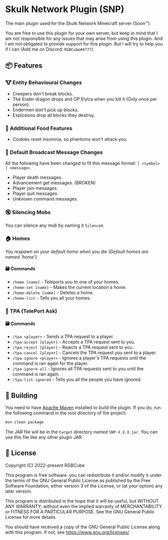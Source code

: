 # Skulk Network Plugin (SNP)

The main plugin used for the Skulk Network Minecraft server (Soon™).

You are free to use this plugin for your own server, but keep in mind that I am not responsible for any issues that may
arise from using this plugin.
And I am not obligated to provide support for this plugin. But I will try to help you if I can (Add me on
Discord: `RGBCube#4777`).

## 📦 Features

### 🐮 Entity Behavioural Changes

* Creepers don't break blocks.
* The Ender dragon drops and OP Elytra when you kill it (Only once per person).
* Endermen don't pick up blocks.
* Explosions drop all blocks they destroy.

### 🧀 Additional Food Features

* Cookies reset insomnia, so phantoms won't attack you.

### 📣 Default Broadcast Message Changes

All the following have been changed to fit this message format: `[ <symbol> ] <message>`

* Player death messages.
* Advancement get messages. (BROKEN)
* Player join messages.
* Player quit messages.
* Unknown command messages.

### 🔇 Silencing Mobs

You can silence any mob by naming it `Silenced`.

### 🏠 Homes

*You respawn on your default home when you die (Default homes are named 'home').*

#### 🗃️ Commands

* `/home [name]` - Teleports you to one of your homes.
* `/home-set [name]` - Makes the current location a home.
* `/home-delete [name]` - Deletes a home.
* `/home-list` - Tells you all your homes.

### 📍 TPA (TelePort Ask)

#### 🗃️ Commands

* `/tpa <player>` - Sends a TPA request to a player.
* `/tpa-accept [player]` - Accepts a TPA request sent to you.
* `/tpa-reject [player]` - Rejects a TPA request sent to you.
* `/tpa-cancel [player]` - Cancels the TPA request you sent to a player.
* `/tpa-ignore <player>` - Ignores a player's TPA requests until the command is ran again for the player.
* `/tpa-ignore-all` - Ignores all TPA requests sent to you until the command is ran again.
* `/tpa-list-ignored` - Tells you all the people you have ignored.

## 🔨 Building

You need to have [Apache Maven](https://maven.apache.org/) installed to build the plugin.
If you do, run the following command in the root directory of the project:

```bash
mvn clean package
```

The JAR file will be in the `target` directory named `SNP-X.X.X.jar`.
You can use this file like any other plugin JAR.

## 📄 License

Copyright (C) 2022-present RGBCube

This program is free software: you can redistribute it and/or modify
it under the terms of the GNU General Public License as published by
the Free Software Foundation, either version 3 of the License, or
(at your option) any later version.

This program is distributed in the hope that it will be useful,
but WITHOUT ANY WARRANTY; without even the implied warranty of
MERCHANTABILITY or FITNESS FOR A PARTICULAR PURPOSE. See the
GNU General Public License for more details.

You should have received a copy of the GNU General Public License
along with this program. If not, see <https://www.gnu.org/licenses/>.
